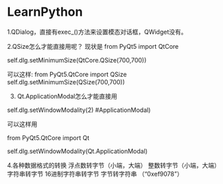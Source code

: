 # LearnPython


1.QDialog，直接有exec_()方法来设置模态对话框，QWidget没有。

  
2.QSize怎么才能直接用呢？
  现状是 
  from PyQt5 import QtCore
  
  self.dlg.setMinimumSize(QtCore.QSize(700,700))
  
  
  可以这样:
  from PyQt5.QtCore import QSize
  self.dlg.setMinimumSize(QSize(700,700))
  
3. Qt.ApplicationModal怎么才能直接用
 
  self.dlg.setWindowModality(2) #ApplicationModal)
  
  可以这样用
  
  from PyQt5.QtCore import Qt

  self.dlg.setWindowModality(Qt.ApplicationModal)
  
  
  
 4.各种数据格式的转换
  浮点数转字节（小端，大端）
  整数转字节（小端，大端）
  字符串转字节
  16进制字符串转字节
  字节转字符串
  （“0xef9078”）
  
  
 
